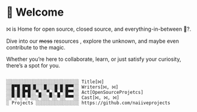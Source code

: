 <!--
hmmhmm https://dev.to/naiive - https://naiive.itch.io
-->

# 👋 Welcome

⨝ is Home for open source, closed source, and everything-in-between 🤔?.

Dive into our ~~mess~~ resources , explore the unknown, and maybe even contribute to the magic.

Whether you’re here to collaborate, learn, or just satisfy your curiosity, there’s a spot for you.

<pre><code>
░░░░░░░░░░░░░░░░░░░░░░░░░░░ Title[⨝]
░░█▀█░█▀█░█░░░█░░░█░█░█▀▀░░ Writers[⨝, ⨝] 
░░█░█░█▀█░░▀▄░░▀▄░▀▄▀░█▀▀░░ Act[OpenSourceProjetcs]
░░▀░▀░▀░▀░░░▀░░░▀░░▀░░▀▀▀░░ Cast[⨝, ⨝, ⨝]
░ Projects ░░░░░░░░░░░░░░░░ https://github.com/naiiveprojects
</code></pre>
